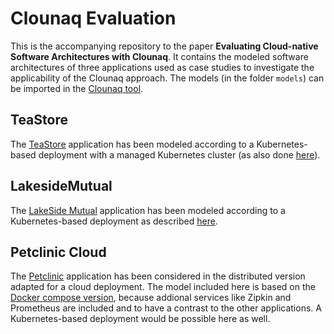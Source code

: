 # Clounaq Evaluation

This is the accompanying repository to the paper **Evaluating Cloud-native Software Architectures with Clounaq**.
It contains the modeled software architectures of three applications used as case studies to investigate the applicability of the Clounaq approach.
The models (in the folder `models`) can be imported in the [Clounaq tool](https://www.clounaq.de).

## TeaStore

The [TeaStore](https://github.com/DescartesResearch/TeaStore) application has been modeled according to a Kubernetes-based deployment with a managed Kubernetes cluster (as also done [here](https://github.com/frankakn/cloud-native-deployment)).

## LakesideMutual

The [LakeSide Mutual](https://github.com/Microservice-API-Patterns/LakesideMutual) application has been modeled according to a Kubernetes-based deployment as described [here](https://github.com/Microservice-API-Patterns/LakesideMutual/tree/master/kubernetes).

## Petclinic Cloud

The [Petclinic](https://github.com/spring-petclinic/spring-petclinic-cloud) application has been considered in the distributed version adapted for a cloud deployment. The model included here is based on the [Docker compose version](https://github.com/spring-petclinic/spring-petclinic-cloud/blob/master/docker-compose.yml), because addional services like Zipkin and Prometheus are included and to have a contrast to the other applications. A Kubernetes-based deployment would be possible here as well.
